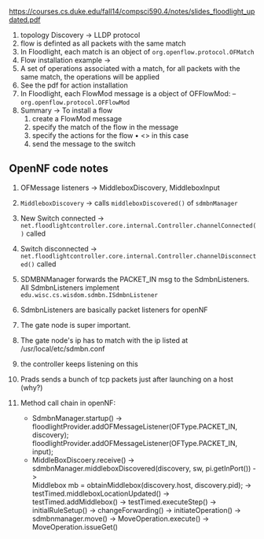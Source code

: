 

https://courses.cs.duke.edu/fall14/compsci590.4/notes/slides_floodlight_updated.pdf
1. topology Discovery -> LLDP protocol
2. flow is definted as all packets with the same match
3. In Floodlight, each match is an object of `org.openflow.protocol.OFMatch` 
4. Flow installation example -> 
5. A set of operations associated with a match, for all packets with the same match, the operations will be applied
6. See the pdf for action installation
7. In Floodlight, each FlowMod message is a object of OFFlowMod: – `org.openflow.protocol.OFFlowMod`
8. Summary ->
	To install a flow
	1. create a FlowMod message
	2. specify the match of the flow in the message
	3. specify the actions for the flow
	• <<output>> in this case 
	4. send the message to the switch



OpenNF code notes
------------------

1. OFMessage listeners -> MiddleboxDiscovery, MiddleboxInput
2. `MiddleboxDiscovery` -> calls `middleboxDiscovered()` of `sdmbnManager`
3. New Switch connected -> `net.floodlightcontroller.core.internal.Controller.channelConnected()` called
4. Switch disconnected -> `net.floodlightcontroller.core.internal.Controller.channelDisconnected()` called
5. SDMBNManager forwards the PACKET_IN msg to the SdmbnListeners. All SdmbnListeners implement `edu.wisc.cs.wisdom.sdmbn.ISdmbnListener`
6. SdmbnListeners are basically packet listeners for openNF

7. The gate node is super important.
8. The gate node's ip has to match with the ip listed at /usr/local/etc/sdmbn.conf
9. the controller keeps listening on this 

9. Prads sends a bunch of tcp packets just after launching on a host (why?)


10. Method call chain in openNF:
	- SdmbnManager.startup() -> 		
		floodlightProvider.addOFMessageListener(OFType.PACKET_IN, discovery);
		floodlightProvider.addOFMessageListener(OFType.PACKET_IN, input);
	- MiddleBoxDiscoery.receive() ->	
		sdmbnManager.middleboxDiscovered(discovery, sw, pi.getInPort()) -> 		
		Middlebox mb = obtainMiddlebox(discovery.host, discovery.pid); ->
		testTimed.middleboxLocationUpdated() ->
		testTimed.addMiddlebox()
		-> testTimed.executeStep() -> initialRuleSetup() -> changeForwarding() -> initiateOperation()
		-> sdmbnmanager.move() -> MoveOperation.execute() -> MoveOperation.issueGet()


